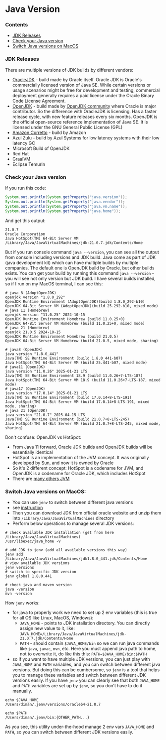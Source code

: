 # Java Version

### Contents
* [JDK Releases](#jdk-releases)
* [Check your Java version](#check-your-java-version)
* [Switch Java versions on MacOS](#switch-java-versions-on-macos)

### JDK Releases
There are multiple versions of JDK builds by different vendors:
* [OracleJDK](https://www.oracle.com/ae/java/technologies/downloads/archive/) - build made by Oracle itself. Oracle JDK is Oracle's commercially licensed version of Java SE. While certain versions or usage scenarios might be free for development and testing, commercial deployment generally requires a paid license under the Oracle Binary Code License Agreement.
* [OpenJDK](https://jdk.java.net/archive/) - build made by [OpenJDK community](https://openjdk.org/) where Oracle is major contributor. So the difference with OracleJDK is licensing. Has a faster release cycle, with new feature releases every six months. OpenJDK is the official open-source reference implementation of Java SE. It is licensed under the GNU General Public License (GPL)
* [Amazon Corretto](https://docs.aws.amazon.com/corretto/) - build by Amazon
* Azul Zulu - build by Azul Systems for low latency systems with their low latency GC
* Microsoft Build of OpenJDK
* Red Hat
* GraalVM
* Eclipse Temurin

### Check your Java version
If you run this code:
```java
System.out.println(System.getProperty("java.version"));
System.out.println(System.getProperty("java.vendor"));
System.out.println(System.getProperty("java.vm.name"));
System.out.println(System.getProperty("java.home"));
```
And get this output:
```shell
21.0.7
Oracle Corporation
Java HotSpot(TM) 64-Bit Server VM
/Library/Java/JavaVirtualMachines/jdk-21.0.7.jdk/Contents/Home
```
But if you run console command `java --version`, you can see all the output from console including versions and JDK build.
Java come as part of JDK (java development kit) which can have multiple builds by multiple companies. The default one is OpenJDK build by Oracle, but other builds exists. You can get your build by running this command `java --version` - you will see not only version but JDK build. I have several builds installed, so if I run on my MacOS terminal, I can see this:
```shell
# java 8 (AdoptOpenJDK)
openjdk version "1.8.0_292"
OpenJDK Runtime Environment (AdoptOpenJDK)(build 1.8.0_292-b10)
OpenJDK 64-Bit Server VM (AdoptOpenJDK)(build 25.292-b10, mixed mode)
# java 11 (Homebrew)
openjdk version "11.0.25" 2024-10-15
OpenJDK Runtime Environment Homebrew (build 11.0.25+0)
OpenJDK 64-Bit Server VM Homebrew (build 11.0.25+0, mixed mode)
# java 21 (Homebrew)
openjdk 21.0.5 2024-10-15
OpenJDK Runtime Environment Homebrew (build 21.0.5)
OpenJDK 64-Bit Server VM Homebrew (build 21.0.5, mixed mode, sharing)

# java8 (OpenJDK)
java version "1.8.0_441"
Java(TM) SE Runtime Environment (build 1.8.0_441-b07)
Java HotSpot(TM) 64-Bit Server VM (build 25.441-b07, mixed mode)
# java11 (OpenJDK)
java version "11.0.26" 2025-01-21 LTS
Java(TM) SE Runtime Environment 18.9 (build 11.0.26+7-LTS-187)
Java HotSpot(TM) 64-Bit Server VM 18.9 (build 11.0.26+7-LTS-187, mixed mode)
# java17 (OpenJDK)
java version "17.0.14" 2025-01-21 LTS
Java(TM) SE Runtime Environment (build 17.0.14+8-LTS-191)
Java HotSpot(TM) 64-Bit Server VM (build 17.0.14+8-LTS-191, mixed mode, sharing)
# java 21 (OpenJDK)
java version "21.0.7" 2025-04-15 LTS
Java(TM) SE Runtime Environment (build 21.0.7+8-LTS-245)
Java HotSpot(TM) 64-Bit Server VM (build 21.0.7+8-LTS-245, mixed mode, sharing)
```

Don't confuse: OpenJDK vs HotSpot:
* From Java 11 forward, Oracle JDK builds and OpenJDK builds will be essentially identical
* HotSpot is an implementation of the JVM concept. It was originally developed by Sun, and now it is owned by Oracle
* So it's 2 different concept: HotSpot is a codename for JVM, and OpenJDK is a codename for Oracle JDK, which includes HotSpot
* There are [many others JVM](https://en.wikipedia.org/wiki/List_of_Java_virtual_machines)

### Switch Java versions on MacOS:
* You can use `jenv` to switch between different java versions
* see [instruction](https://gist.github.com/gramcha/81dcec3f1e4ce8cffd7f248d3e2a42a7)
* Then you can download JDK from official oracle website and unzip them into `/Library/Java/JavaVirtualMachines` directory
* Perform below operations to manage several JDK versions:
```shell
# check available JDK installation (get from here /Library/Java/JavaVirtualMachines)
/usr/libexec/java_home -V

# add JDK to jenv (add all available versions this way)
jenv add /Library/Java/JavaVirtualMachines/jdk1.8.0_441.jdk/Contents/Home
# view available JDK versions
jenv versions
# switch to specific JDK version
jenv global 1.8.0.441

# check java and maven version
java -version
mvn -version
```
How `jenv` works:
* for java to properly work we need to set up 2 env variables (this is true for all OS like Linux, MacOS, Windows):
    * `JAVA_HOME` - points to JDK installation directory. You can directly assign new value to it, like: `JAVA_HOME=/Library/Java/JavaVirtualMachines/jdk-21.0.7.jdk/Contents/Home`
    * `PATH` - should contain `$JAVA_HOME/bin` so we can run java commands like `java`, `javac`, `mvn`, etc. Here you must append java path to home, not to overwrite it, do like this this: `PATH=$JAVA_HOME/bin:$PATH`
* so if you want to have multiple JDK versions, you can just play with `JAVA_HOME` and `PATH` variables, and you can switch between different java versions. But doing this can be cumbersome, so `jenv` is a tool that helps you to manage these variables and switch between different JDK versions easily. If you have `jenv` you can clearly see that both `JAVA_HOME` and `PATH` variables are set up by `jenv`, so you don't have to do it manually.
```shell
echo $JAVA_HOME
/Users/diman/.jenv/versions/oracle64-21.0.7

echo $PATH
/Users/diman/.jenv/bin:{OTHER_PATH...}
```
As you see, this utility under-the-hood manage 2 env vars `JAVA_HOME` and `PATH`, so you can switch between different JDK versions easily.
